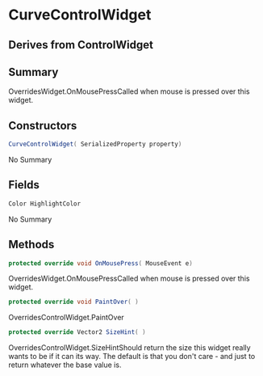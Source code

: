 # CurveControlWidget

## Derives from ControlWidget

## Summary

OverridesWidget.OnMousePressCalled when mouse is pressed over this widget.
## Constructors

```c#
CurveControlWidget( SerializedProperty property) 
```
No Summary
## Fields

```c#
Color HighlightColor
```
No Summary
## Methods

```c#
protected override void OnMousePress( MouseEvent e) 
```
OverridesWidget.OnMousePressCalled when mouse is pressed over this widget.
```c#
protected override void PaintOver( ) 
```
OverridesControlWidget.PaintOver
```c#
protected override Vector2 SizeHint( ) 
```
OverridesControlWidget.SizeHintShould return the size this widget really wants to be if it can its way. The default
is that you don't care - and just to return whatever the base value is.
